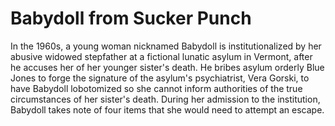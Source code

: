 # Babydoll from Sucker Punch

In the 1960s, a young woman nicknamed Babydoll is institutionalized by her abusive widowed stepfather at a fictional lunatic asylum in Vermont, after he accuses her of her younger sister's death. He bribes asylum orderly Blue Jones to forge the signature of the asylum's psychiatrist, Vera Gorski, to have Babydoll lobotomized so she cannot inform authorities of the true circumstances of her sister's death. During her admission to the institution, Babydoll takes note of four items that she would need to attempt an escape.